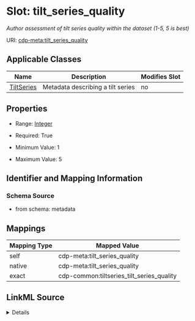 

# Slot: tilt_series_quality


_Author assessment of tilt series quality within the dataset (1-5, 5 is best)_



URI: [cdp-meta:tilt_series_quality](metadatatilt_series_quality)



<!-- no inheritance hierarchy -->





## Applicable Classes

| Name | Description | Modifies Slot |
| --- | --- | --- |
| [TiltSeries](TiltSeries.md) | Metadata describing a tilt series |  no  |







## Properties

* Range: [Integer](Integer.md)

* Required: True

* Minimum Value: 1

* Maximum Value: 5





## Identifier and Mapping Information







### Schema Source


* from schema: metadata




## Mappings

| Mapping Type | Mapped Value |
| ---  | ---  |
| self | cdp-meta:tilt_series_quality |
| native | cdp-meta:tilt_series_quality |
| exact | cdp-common:tiltseries_tilt_series_quality |




## LinkML Source

<details>
```yaml
name: tilt_series_quality
description: Author assessment of tilt series quality within the dataset (1-5, 5 is
  best)
from_schema: metadata
exact_mappings:
- cdp-common:tiltseries_tilt_series_quality
rank: 1000
alias: tilt_series_quality
owner: TiltSeries
domain_of:
- TiltSeries
range: integer
required: true
inlined: true
inlined_as_list: true
minimum_value: 1
maximum_value: 5

```
</details>